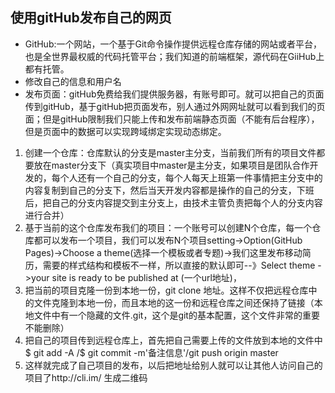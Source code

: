 ## 使用gitHub发布自己的网页
- GitHub:一个网站，一个基于Git命令操作提供远程仓库存储的网站或者平台，也是全世界最权威的代码托管平台；我们知道的前端框架，源代码在GiiHub上都有托管。
- 修改自己的信息和用户名
- 发布页面：gitHub免费给我们提供服务器，有账号即可。就可以把自己的页面传到gitHub，基于gitHub把页面发布，别人通过外网网址就可以看到我们的页面；但是gitHub限制我们只能上传和发布前端静态页面（不能有后台程序），但是页面中的数据可以实现跨域绑定实现动态绑定。
 1. 创建一个仓库：仓库默认的分支是master主分支，当前我们所有的项目文件都要放在master分支下（真实项目中master是主分支，如果项目是团队合作开发的，每个人还有一个自己的分支，每个人每天上班第一件事情把主分支中的内容复制到自己的分支下，然后当天开发内容都是操作的自己的分支，下班后，把自己的分支内容提交到主分支上，由技术主管负责把每个人的分支内容进行合并）
 2. 基于当前的这个仓库发布我们的项目：一个账号可以创建N个仓库，每一个仓库都可以发布一个项目，我们可以发布N个项目setting->Option(GitHub Pages)->Choose a theme(选择一个模板或者专题)->我们这里发布移动简历，需要的样式结构和模板不一样，所以直接的默认即可--》Select theme ->your site is ready to be published at (一个url地址)，
 3. 把当前的项目克隆一份到本地一份，git clone 地址。这样不仅把远程仓库中的文件克隆到本地一份，而且本地的这一份和远程仓库之间还保持了链接（本地文件中有一个隐藏的文件.git，这个是git的基本配置，这个文件非常的重要不能删除）
 4. 把自己的项目传到远程仓库上，首先把自己需要上传的文件放到本地的文件中 $ git add -A /$ git commit -m'备注信息'/git push origin master
 5. 这样就完成了自己项目的发布，以后把地址给别人就可以让其他人访问自己的项目了http://cli.im/  生成二维码